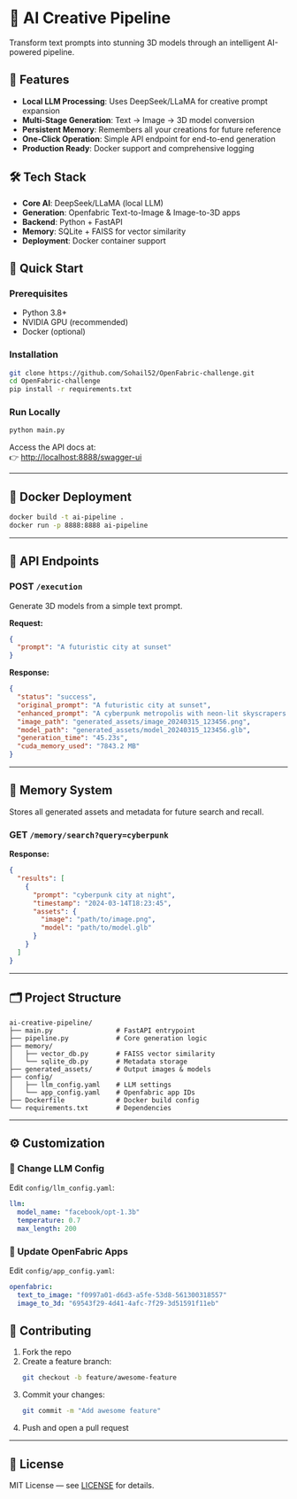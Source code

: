 # 🚀 AI Creative Pipeline

Transform text prompts into stunning 3D models through an intelligent AI-powered pipeline.

## 🌟 Features

* **Local LLM Processing**: Uses DeepSeek/LLaMA for creative prompt expansion
* **Multi-Stage Generation**: Text → Image → 3D model conversion
* **Persistent Memory**: Remembers all your creations for future reference
* **One-Click Operation**: Simple API endpoint for end-to-end generation
* **Production Ready**: Docker support and comprehensive logging

## 🛠 Tech Stack

* **Core AI**: DeepSeek/LLaMA (local LLM)
* **Generation**: Openfabric Text-to-Image & Image-to-3D apps
* **Backend**: Python + FastAPI
* **Memory**: SQLite + FAISS for vector similarity
* **Deployment**: Docker container support

## 🚀 Quick Start

### Prerequisites

- Python 3.8+  
- NVIDIA GPU (recommended)  
- Docker (optional)

### Installation

```bash
git clone https://github.com/Sohail52/OpenFabric-challenge.git
cd OpenFabric-challenge
pip install -r requirements.txt
```

### Run Locally

```bash
python main.py
```

Access the API docs at:  
👉 [http://localhost:8888/swagger-ui](http://localhost:8888/swagger-ui)

---

## 🐳 Docker Deployment

```bash
docker build -t ai-pipeline .
docker run -p 8888:8888 ai-pipeline
```

---

## 📡 API Endpoints

### POST `/execution`

Generate 3D models from a simple text prompt.

**Request:**

```json
{
  "prompt": "A futuristic city at sunset"
}
```

**Response:**

```json
{
  "status": "success",
  "original_prompt": "A futuristic city at sunset",
  "enhanced_prompt": "A cyberpunk metropolis with neon-lit skyscrapers reflecting the golden sunset...",
  "image_path": "generated_assets/image_20240315_123456.png",
  "model_path": "generated_assets/model_20240315_123456.glb",
  "generation_time": "45.23s",
  "cuda_memory_used": "7843.2 MB"
}
```

---

## 🧠 Memory System

Stores all generated assets and metadata for future search and recall.

### GET `/memory/search?query=cyberpunk`

**Response:**

```json
{
  "results": [
    {
      "prompt": "cyberpunk city at night",
      "timestamp": "2024-03-14T18:23:45",
      "assets": {
        "image": "path/to/image.png",
        "model": "path/to/model.glb"
      }
    }
  ]
}
```

---

## 🗂 Project Structure

```
ai-creative-pipeline/
├── main.py                # FastAPI entrypoint
├── pipeline.py            # Core generation logic
├── memory/
│   ├── vector_db.py       # FAISS vector similarity
│   └── sqlite_db.py       # Metadata storage
├── generated_assets/      # Output images & models
├── config/
│   ├── llm_config.yaml    # LLM settings
│   └── app_config.yaml    # Openfabric app IDs
├── Dockerfile             # Docker build config
└── requirements.txt       # Dependencies
```

---

## ⚙️ Customization

### 🔧 Change LLM Config

Edit `config/llm_config.yaml`:

```yaml
llm:
  model_name: "facebook/opt-1.3b"
  temperature: 0.7
  max_length: 200
```

### 🧩 Update OpenFabric Apps

Edit `config/app_config.yaml`:

```yaml
openfabric:
  text_to_image: "f0997a01-d6d3-a5fe-53d8-561300318557"
  image_to_3d: "69543f29-4d41-4afc-7f29-3d51591f11eb"
```

## 🤝 Contributing

1. Fork the repo  
2. Create a feature branch:
   ```bash
   git checkout -b feature/awesome-feature
   ```
3. Commit your changes:
   ```bash
   git commit -m "Add awesome feature"
   ```
4. Push and open a pull request

---

## 📜 License

MIT License — see [LICENSE](LICENSE) for details.
